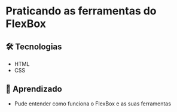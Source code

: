 # Praticando as ferramentas do FlexBox

## 🛠️ Tecnologias
- HTML
- CSS

## 🧠 Aprendizado

- Pude entender como funciona o FlexBox e as suas ferramentas 



